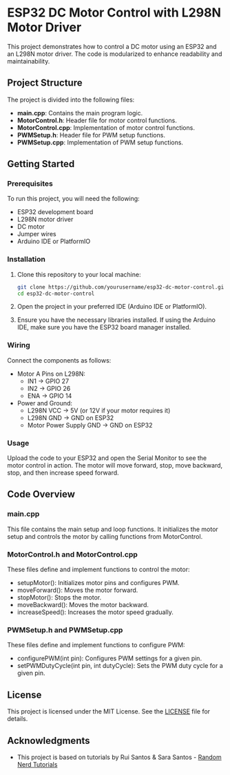 # ESP32 DC Motor Control with L298N Motor Driver

This project demonstrates how to control a DC motor using an ESP32 and an L298N motor driver. The code is modularized to enhance readability and maintainability. 

## Project Structure

The project is divided into the following files:

- **main.cpp**: Contains the main program logic.
- **MotorControl.h**: Header file for motor control functions.
- **MotorControl.cpp**: Implementation of motor control functions.
- **PWMSetup.h**: Header file for PWM setup functions.
- **PWMSetup.cpp**: Implementation of PWM setup functions.

## Getting Started

### Prerequisites

To run this project, you will need the following:

- ESP32 development board
- L298N motor driver
- DC motor
- Jumper wires
- Arduino IDE or PlatformIO

### Installation

1. Clone this repository to your local machine:

   ```bash
   git clone https://github.com/yourusername/esp32-dc-motor-control.git
   cd esp32-dc-motor-control

2. Open the project in your preferred IDE (Arduino IDE or PlatformIO).

3. Ensure you have the necessary libraries installed. If using the Arduino IDE, make sure you have the ESP32 board manager installed.

### Wiring
Connect the components as follows:

- Motor A Pins on L298N:
    - IN1 -> GPIO 27
    - IN2 -> GPIO 26
    - ENA -> GPIO 14
- Power and Ground:
    - L298N VCC -> 5V (or 12V if your motor requires it)
    - L298N GND -> GND on ESP32
    - Motor Power Supply GND -> GND on ESP32

### Usage
Upload the code to your ESP32 and open the Serial Monitor to see the motor control in action. The motor will move forward, stop, move backward, stop, and then increase speed forward.

## Code Overview
### main.cpp
This file contains the main setup and loop functions. It initializes the motor setup and controls the motor by calling functions from MotorControl.

### MotorControl.h and MotorControl.cpp
These files define and implement functions to control the motor:

- setupMotor(): Initializes motor pins and configures PWM.
- moveForward(): Moves the motor forward.
- stopMotor(): Stops the motor.
- moveBackward(): Moves the motor backward.
- increaseSpeed(): Increases the motor speed gradually.

### PWMSetup.h and PWMSetup.cpp
These files define and implement functions to configure PWM:

- configurePWM(int pin): Configures PWM settings for a given pin.
- setPWMDutyCycle(int pin, int dutyCycle): Sets the PWM duty cycle for a given pin.

## License

This project is licensed under the MIT License. See the [LICENSE](LICENSE) file for details.

## Acknowledgments

- This project is based on tutorials by Rui Santos & Sara Santos - [Random Nerd Tutorials](https://RandomNerdTutorials.com/)
